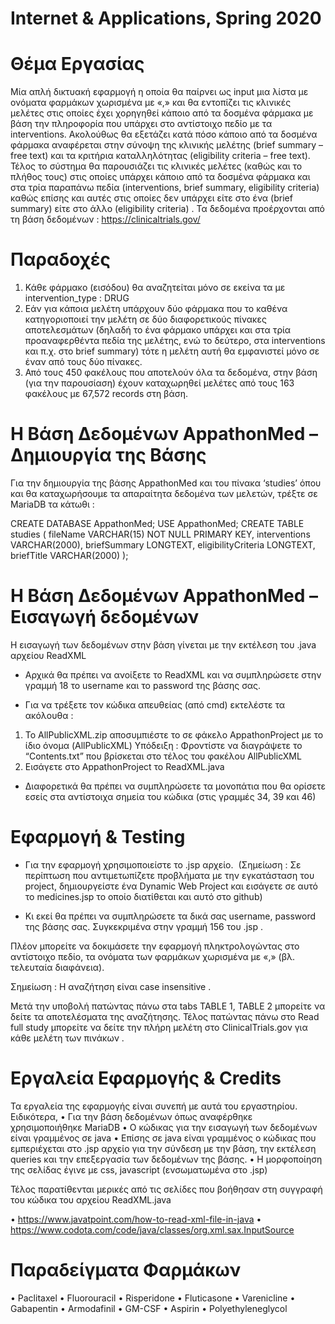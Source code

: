 # Ιnternet & Applications, Spring 2020

# Θέμα Εργασίας
Μία απλή δικτυακή εφαρμογή η οποία θα παίρνει ως input μια λίστα με ονόματα φαρμάκων χωρισμένα με «,» και θα εντοπίζει τις κλινικές μελέτες στις οποίες έχει χορηγηθεί κάποιο από τα δοσμένα φάρμακα με βάση την πληροφορία που υπάρχει στο αντίστοιχο πεδίο με τα interventions. Ακολούθως θα εξετάζει κατά πόσο κάποιο από τα δοσμένα φάρμακα αναφέρεται στην σύνοψη της κλινικής μελέτης (brief summary – free text) και τα κριτήρια καταλληλότητας (eligibility criteria – free text). Τέλος το σύστημα θα παρουσιάζει τις κλινικές μελέτες (καθώς και το πλήθος τους) στις οποίες υπάρχει κάποιο από τα δοσμένα φάρμακα και στα τρία παραπάνω πεδία (interventions, brief summary, eligibility criteria) καθώς επίσης και αυτές στις οποίες δεν υπάρχει είτε στο ένα (brief summary) είτε στο άλλο (eligibility criteria) .
Τα δεδομένα προέρχονται από τη βάση δεδομένων : https://clinicaltrials.gov/ 

# Παραδοχές
1.	Κάθε φάρμακο (εισόδου) θα αναζητείται μόνο σε εκείνα τα <intervention> με intervention_type : DRUG 
2.	Εάν για κάποια μελέτη υπάρχουν δύο φάρμακα που το καθένα κατηγοριοποιεί την μελέτη σε δύο διαφορετικούς πίνακες αποτελεσμάτων (δηλαδή το ένα φάρμακο υπάρχει και στα τρία προαναφερθέντα πεδία της μελέτης, ενώ το δεύτερο, στα interventions και π.χ. στο brief summary)  τότε η μελέτη αυτή θα εμφανιστεί μόνο σε έναν από τους δύο πίνακες.
3.	Από τους 450 φακέλους που αποτελούν όλα τα δεδομένα, στην βάση (για την παρουσίαση) έχουν καταχωρηθεί μελέτες από τους 163 φακέλους με 67,572 records στη βάση. 

# H Βάση Δεδομένων AppathonMed – Δημιουργία της Βάσης
Για την δημιουργία της βάσης AppathonMed και του πίνακα ‘studies’ όπου και θα καταχωρήσουμε τα απαραίτητα δεδομένα των μελετών, τρέξτε σε MariaDB τα κάτωθι :

CREATE DATABASE AppathonMed;
USE AppathonMed;
CREATE TABLE studies (
  fileName VARCHAR(15) NOT NULL PRIMARY KEY,
  interventions VARCHAR(2000),
  briefSummary LONGTEXT,
  eligibilityCriteria LONGTEXT,
  briefTitle VARCHAR(2000)
);

# H Βάση Δεδομένων AppathonMed – Εισαγωγή δεδομένων  

Η εισαγωγή των δεδομένων στην βάση γίνεται με την εκτέλεση του .java αρχείου ReadXML 
  
- Αρχικά θα πρέπει να ανοίξετε το ReadXML και να συμπληρώσετε στην γραμμή 18 το username και το password της βάσης σας. 
  
- Για να τρέξετε τον κώδικα απευθείας (από cmd) εκτελέστε τα ακόλουθα : 
  
1.	Το AllPublicXML.zip αποσυμπιέστε το σε φάκελο AppathonProject με το ίδιο όνομα (AllPublicXML) Υπόδειξη : Φροντίστε να διαγράψετε το  “Contents.txt” που βρίσκεται στο τέλος του φακέλου AllPublicXML 
2.	Εισάγετε στο AppathonProject το ReadXML.java  
- Διαφορετικά θα πρέπει να συμπληρώσετε τα μονοπάτια που θα ορίσετε εσείς στα αντίστοιχα σημεία του κώδικα (στις γραμμές 34, 39 και 46)

# Εφαρμογή & Testing

- Για την εφαρμογή χρησιμοποιείστε το .jsp αρχείο.
  (Σημείωση : Σε περίπτωση που αντιμετωπίζετε προβλήματα με την εγκατάσταση του project, δημιουργείστε ένα Dynamic Web Project και εισάγετε σε αυτό το medicines.jsp το οποίο διατίθεται και αυτό στο github)

- Κι εκεί θα πρέπει να συμπληρώσετε τα δικά σας username, password της βάσης σας. Συγκεκριμένα στην γραμμή 156 του .jsp . 
 
Πλέον μπορείτε να δοκιμάσετε την εφαρμογή πληκτρολογώντας στο αντίστοιχο πεδίο, τα ονόματα των φαρμάκων χωρισμένα με «,» (βλ. τελευταία διαφάνεια). 
 
Σημείωση : Η αναζήτηση είναι case insensitive .
 
Μετά την υποβολή πατώντας πάνω στα tabs TABLE 1, TABLE 2 μπορείτε να δείτε τα αποτελέσματα της αναζήτησης.
Τέλος πατώντας πάνω στο Read full study μπορείτε να δείτε την πλήρη μελέτη στο ClinicalTrials.gov για κάθε μελέτη των πινάκων . 

# Εργαλεία Εφαρμογής & Credits

Τα εργαλεία της εφαρμογής είναι συνεπή με αυτά του εργαστηρίου. Ειδικότερα, 
•	Για την βάση δεδομένων όπως αναφέρθηκε χρησιμοποιήθηκε MariaDB
•	Ο κώδικας για την εισαγωγή των δεδομένων είναι γραμμένος σε java
•	Επίσης σε java είναι γραμμένος ο κώδικας που εμπεριέχεται στο .jsp αρχείο για την σύνδεση με την βάση, την εκτέλεση queries και την επεξεργασία των δεδομένων της βάσης.
•	Η μορφοποίηση της σελίδας έγινε με css, javascript (ενσωματωμένα στο .jsp) 

Τέλος παρατίθενται μερικές από τις σελίδες που βοήθησαν στη συγγραφή του κώδικα του αρχείου ReadXML.java

•	https://www.javatpoint.com/how-to-read-xml-file-in-java
•	https://www.codota.com/code/java/classes/org.xml.sax.InputSource

# Παραδείγματα Φαρμάκων 

•	Paclitaxel 
•	Fluorouracil
•	Risperidone 
•	Fluticasone 
•	Varenicline
•	Gabapentin 
•	Armodafinil
•	GM-CSF
•	Aspirin 
•	Polyethyleneglycol 
